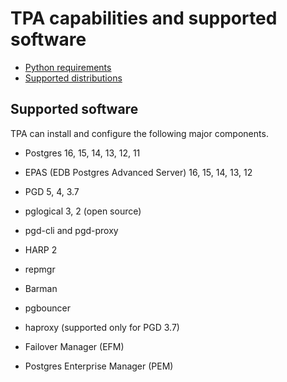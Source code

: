 # TPA capabilities and supported software

* [Python requirements](python.md)
* [Supported distributions](distributions.md)

## Supported software

TPA can install and configure the following major components.

* Postgres 16, 15, 14, 13, 12, 11

* EPAS (EDB Postgres Advanced Server) 16, 15, 14, 13, 12

* PGD 5, 4, 3.7

* pglogical 3, 2 (open source)

* pgd-cli and pgd-proxy

* HARP 2

* repmgr

* Barman

* pgbouncer

* haproxy (supported only for PGD 3.7)

* Failover Manager (EFM)

* Postgres Enterprise Manager (PEM)
